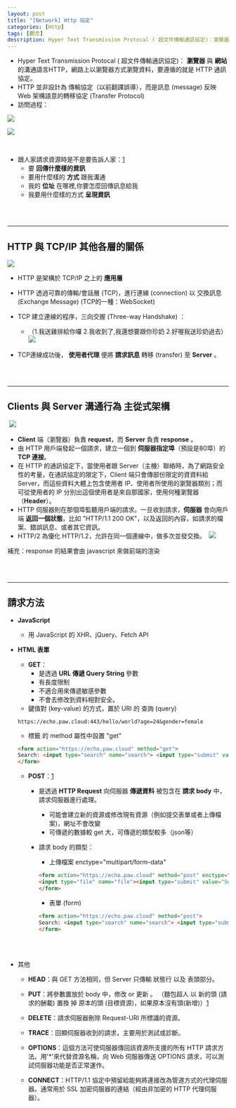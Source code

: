 ```yaml
---
layout: post
title: "[Network] Http 協定"
categories: [Http]
tags: [觀念]
description: Hyper Text Transmission Protocal ( 超文件傳輸通訊協定)：瀏覽器與網站的溝通語言HTTP，網路上以瀏覽器方式瀏覽資料，要遵循的就是 HTTP 通訊協定...
---
```



- Hyper Text Transmission Protocal ( 超文件傳輸通訊協定)： **瀏覽器** 與 **網站** 的溝通語言HTTP，網路上以瀏覽器方式瀏覽資料，要遵循的就是 HTTP 通訊協定。
- HTTP 並非設計為 傳輸協定（以前翻譯誤導），而是訊息 (message) 反映 Web 架構語意的轉移協定 (Transfer Protocol)
- 訪問過程：

![](http://blog.upyun.com/wp-content/uploads/2017/03/HTTP%E8%A7%A3.png)

![](https://s3.amazonaws.com/notejoy/note_images/99302.1.Image%202018-09-07%20at%20%E4%B8%8A%E5%8D%889.56.18.png)

​
- 跟人家請求資源時是不是要告訴人家：[1](https://s3.amazonaws.com/notejoy/note_images/99302.1.Image%202018-08-23%20at%20%E4%B8%8B%E5%8D%889.50.21.png)
    - 要 **回傳什麼樣的資訊**
    - 要用什麼樣的 **方式** 跟我溝通
    - 我的 **位址** 在哪裡,你要怎麼回傳訊息給我
    - 我要用什麼樣的方式 **呈現資訊**


<br/><br/>

***

## HTTP 與 TCP/IP 其他各層的關係

![](http://eservice.seed.net.tw/image/class/11-01.gif)

- HTTP 是架構於 TCP/IP 之上的 **應用層**
- HTTP 透過可靠的傳輸/會話層 (TCP)，進行連線 (connection) 以 交換訊息 (Exchange Message) (TCP的一種：WebSocket)
- TCP 建立連線的程序，三向交握 (Three-way Handshake) ：
    - （1.我送雞排給你囉 2.我收到了,我還想要跟你珍奶 2.好喔我送珍奶過去）
​
![](https://s3.amazonaws.com/notejoy/note_images/99302.1.Image%202018-08-23%20at%20%E4%B8%8B%E5%8D%8811.20.58.png)

- TCP連線成功後， **使用者代理** 便將 **請求訊息** 轉移 (transfer) 至 **Server** 。


<br/><br/>

***

## Clients 與 Server 溝通行為 主從式架構
​
![](https://s3.amazonaws.com/notejoy/note_images/99302.1.Image%202018-08-23%20at%20%E4%B8%8B%E5%8D%8811.13.56.png)

- **Client** 端（瀏覽器）負責 **request**，而 **Server** 負責 **response** 。
- 由 HTTP 用戶端發起一個請求，建立一個到 **伺服器指定埠**（預設是80埠）的 **TCP 連接**。
- 在 HTTP 的通訊協定下，當使用者跟 Server（主機）聯絡時，為了網路安全性的考量，在通訊協定的限定下，Client 端只會傳部份限定的資資料給 Server，而這些資料大體上包含使用者 IP、使用者所使用的瀏覽器類別；而可從使用者的 IP 分別出這個使用者是來自那國家，使用何種瀏覽器（**Header**）。
- HTTP 伺服器則在那個埠監聽用戶端的請求。一旦收到請求，**伺服器** 會向用戶端 **返回一個狀態**，比如 "HTTP/1.1 200 OK"，以及返回的內容，如請求的檔案、錯誤訊息、或者其它資訊。
- HTTP/2 為優化 HTTP/1.2，允許在同一個連線中，做多次並發交換。
​
![](https://s3.amazonaws.com/notejoy/note_images/99302.1.Image%202018-08-23%20at%20%E4%B8%8B%E5%8D%889.50.21.png)

補充：response 的結果會由 javascript 來做前端的渲染

<br/><br/>

***

## 請求方法
- **JavaScript** 
    - 用 JavaScript 的 XHR、jQuery、Fetch API


- **HTML 表單**
    - **GET**：
        - 是透過 **URL 傳遞 Query String** 參數
        - 有長度限制
        - 不適合用來傳遞敏感參數
        - 不會去修改到資料相對安全。
    - 鍵值對 (key-value) 的方式，置於 URI 的 查詢 (query) 
    ```
    https://echo.paw.cloud:443/hello/world?age=24&gender=female
    ```

    - <form> 標籤 的 method 屬性中設置 "get"

    ```html
    <form action="https://echo.paw.cloud" method="get">
    Search: <input type="search" name="search"> <input type="submit" value="Submit">
    </form>
    ```

    - **POST**：[1](https://notfalse.net/44/http-get-vs-post)
        - 是透過 **HTTP Request** 向伺服器 **傳遞資料** 被包含在 **請求 body** 中，請求伺服器進行處理。
            - 可能會建立新的資源或修改現有資源（例如提交表單或者上傳檔案)，網址不會改變
            - 可傳遞的數據較 get 大，可傳遞的類型較多（json等）
        - 請求 body 的類型：
            - 上傳檔案 enctype="multipart/form-data"

            ```html
        	<form action="https://echo.paw.cloud" method="post" enctype="multipart/form-data" >
        	<input type="file" name="file"><input type="submit" value="Submit">
        	</form>
            ```

            - 表單 (form)

        	```html
            <form action="https://echo.paw.cloud" method="post">
         	Search: <input type="search" name="search"> <input type="submit" value="Submit">
        	</form>
            ```

<br/><br/>

- 其他
    - **HEAD**：與 GET 方法相同，但 Server 只傳輸 狀態行 以及 表頭部分。
    - **PUT**：將參數置放於 body 中，修改 or 更新 。
        （麵包超人 以 新的頭 (請求的酬載) 置換 掉 原本的頭 (目標資源)，如果原本沒有頭(新增)）[1](https://notfalse.net/45/http-head-put-delete)

    - **DELETE**：請求伺服器刪除 Request-URI 所標識的資源。
    - **TRACE**：回顯伺服器收到的請求，主要用於測試或診斷。
    - **OPTIONS**：這個方法可使伺服器傳回該資源所支援的所有 HTTP 請求方法。用'*'來代替資源名稱，向 Web 伺服器傳送 OPTIONS 請求，可以測試伺服器功能是否正常運作。
    - **CONNECT**：HTTP/1.1 協定中預留給能夠將連接改為管道方式的代理伺服器。通常用於 SSL 加密伺服器的連結（經由非加密的 HTTP 代理伺服器）。
    

<br/><br/>